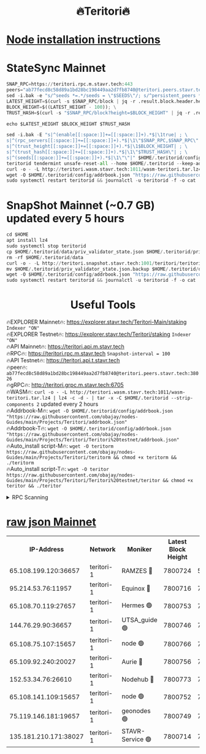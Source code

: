 <h1 align="center"> 🔥Teritori🔥</h1>


[Node installation instructions](https://github.com/obajay/nodes-Guides/tree/main/Projects/Teritori)
=

# StateSync Mainnet
```python
SNAP_RPC=https://teritori.rpc.m.stavr.tech:443
peers="ab77fecd8c58d89a1bd28bc198449aa2d7fb8740@teritori.peers.stavr.tech:38026"
sed -i.bak -e "s/^seeds *=.*/seeds = \"$SEEDS\"/; s/^persistent_peers *=.*/persistent_peers = \"$PEERS\"/" $HOME/.teritorid/config/config.toml
LATEST_HEIGHT=$(curl -s $SNAP_RPC/block | jq -r .result.block.header.height); \
BLOCK_HEIGHT=$((LATEST_HEIGHT - 100)); \
TRUST_HASH=$(curl -s "$SNAP_RPC/block?height=$BLOCK_HEIGHT" | jq -r .result.block_id.hash)

echo $LATEST_HEIGHT $BLOCK_HEIGHT $TRUST_HASH

sed -i.bak -E "s|^(enable[[:space:]]+=[[:space:]]+).*$|\1true| ; \
s|^(rpc_servers[[:space:]]+=[[:space:]]+).*$|\1\"$SNAP_RPC,$SNAP_RPC\"| ; \
s|^(trust_height[[:space:]]+=[[:space:]]+).*$|\1$BLOCK_HEIGHT| ; \
s|^(trust_hash[[:space:]]+=[[:space:]]+).*$|\1\"$TRUST_HASH\"| ; \
s|^(seeds[[:space:]]+=[[:space:]]+).*$|\1\"\"|" $HOME/.teritorid/config/config.toml
teritorid tendermint unsafe-reset-all --home $HOME/.teritorid --keep-addr-book
curl -o - -L http://teritori.wasm.stavr.tech:1011/wasm-teritori.tar.lz4 | lz4 -c -d - | tar -x -C $HOME/.teritorid --strip-components 2
wget -O $HOME/.teritorid/config/addrbook.json "https://raw.githubusercontent.com/obajay/nodes-Guides/main/Projects/Teritori/addrbook.json"
sudo systemctl restart teritorid && journalctl -u teritorid -f -o cat
```

# SnapShot Mainnet (~0.7 GB) updated every 5 hours
```python
cd $HOME
apt install lz4
sudo systemctl stop teritorid
cp $HOME/.teritorid/data/priv_validator_state.json $HOME/.teritorid/priv_validator_state.json.backup
rm -rf $HOME/.teritorid/data
curl -o - -L http://teritori.snapshot.stavr.tech:1001/teritori/teritori-snap.tar.lz4 | lz4 -c -d - | tar -x -C $HOME/.teritorid --strip-components 2
mv $HOME/.teritorid/priv_validator_state.json.backup $HOME/.teritorid/data/priv_validator_state.json
wget -O $HOME/.teritorid/config/addrbook.json "https://raw.githubusercontent.com/obajay/nodes-Guides/main/Projects/Teritori/addrbook.json"
sudo systemctl restart teritorid && journalctl -u teritorid -f -o cat
```
 <h1 align="center"> Useful Tools</h1>

🔥EXPLORER Mainnet🔥:      https://explorer.stavr.tech/Teritori-Main/staking      `Indexer "ON"` \
🔥EXPLORER Testnet🔥:        https://explorer.stavr.tech/Teritori/staking            `Indexer "ON"` \
🔥API Mainnet🔥:                   https://teritori.api.m.stavr.tech \
🔥RPC🔥:                                   https://teritori.rpc.m.stavr.tech                         `Snapshot-interval = 100` \
🔥API Testnet🔥:                     https://teritori.api.t.stavr.tech \
🔥peer🔥:                     `ab77fecd8c58d89a1bd28bc198449aa2d7fb8740@teritori.peers.stavr.tech:38026` \
🔥gRPC🔥:                                http://teritori.grpc.m.stavr.tech:6705 \
🔥WASM🔥: ```curl -o - -L http://teritori.wasm.stavr.tech:1011/wasm-teritori.tar.lz4 | lz4 -c -d - | tar -x -C $HOME/.teritorid --strip-components 2``` updated every 2 hours \
🔥Addrbook-M🔥:    ```wget -O $HOME/.teritorid/config/addrbook.json "https://raw.githubusercontent.com/obajay/nodes-Guides/main/Projects/Teritori/addrbook.json"``` \
🔥Addrbook-T🔥:    ```wget -O $HOME/.teritorid/config/addrbook.json "https://raw.githubusercontent.com/obajay/nodes-Guides/main/Projects/Teritori/Teritori%20testnet/addrbook.json"``` \
🔥Auto_install script-M🔥: ```wget -O teritorm https://raw.githubusercontent.com/obajay/nodes-Guides/main/Projects/Teritori/teritorm && chmod +x teritorm && ./teritorm``` \
🔥Auto_install script-T🔥: ```wget -O teritor https://raw.githubusercontent.com/obajay/nodes-Guides/main/Projects/Teritori/Teritori%20testnet/teritor && chmod +x teritor && ./teritor```

<details>
<summary>RPC Scanning</summary>

<h2 align="center"> We scan nodes in real time every 4 hours. And we provide the final result of RPC endpoints.
We cannot influence the operation of these nodes in any way. </h2>


```python
If Voting Power is higher than 0 --> then the Node is a validator of the network and may be subject to attack and be a potential threat to the chain.
```
```python
We marked such validators with a red symbol
```

</details>

[raw json Mainnet](https://rpc-check.teritorim.stavr.tech/teritorim/rpc-teritorim-result.json)
=



<table><tr><th>IP-Address</th><th>Network</th><th>Moniker</th><th>Latest Block Height</th><th>Earliest Block Height</th><th>Catching Up</th><th>Tx Index</th><th>Voting Power</th><th>Scan Time</th></tr><tr><td>65.108.199.120:36657</td><td>teritori-1</td><td>RAMZES 🔴</td><td>7800724</td><td>5996001</td><td>False</td><td>on</td><td>786768</td><td>2024-03-10T09:18:57.583224283UTC</td></tr><tr><td>95.214.53.76:11957</td><td>teritori-1</td><td>Equinox 🔴</td><td>7800716</td><td>7203180</td><td>False</td><td>on</td><td>1530345</td><td>2024-03-10T09:18:10.246402677UTC</td></tr><tr><td>65.108.70.119:27657</td><td>teritori-1</td><td>Hermes 🟢</td><td>7800753</td><td>7203180</td><td>False</td><td>on</td><td>0</td><td>2024-03-10T09:21:45.366931518UTC</td></tr><tr><td>144.76.29.90:36657</td><td>teritori-1</td><td>UTSA_guide 🟢</td><td>7800746</td><td>7208001</td><td>False</td><td>on</td><td>0</td><td>2024-03-10T09:21:04.312599419UTC</td></tr><tr><td>65.108.75.107:15657</td><td>teritori-1</td><td>node 🟢</td><td>7800766</td><td>7358868</td><td>False</td><td>on</td><td>0</td><td>2024-03-10T09:22:58.572595700UTC</td></tr><tr><td>65.109.92.240:20027</td><td>teritori-1</td><td>Aurie 🔴</td><td>7800756</td><td>7568001</td><td>False</td><td>on</td><td>119310</td><td>2024-03-10T09:22:02.136127868UTC</td></tr><tr><td>152.53.34.76:26610</td><td>teritori-1</td><td>Nodehub 🔴</td><td>7800773</td><td>7580883</td><td>False</td><td>on</td><td>65671</td><td>2024-03-10T09:23:38.752497996UTC</td></tr><tr><td>65.108.141.109:15657</td><td>teritori-1</td><td>node 🟢</td><td>7800752</td><td>7714496</td><td>False</td><td>on</td><td>0</td><td>2024-03-10T09:21:40.206321613UTC</td></tr><tr><td>75.119.146.181:19657</td><td>teritori-1</td><td>geonodes 🟢</td><td>7800749</td><td>7747478</td><td>False</td><td>on</td><td>0</td><td>2024-03-10T09:21:23.452118961UTC</td></tr><tr><td>135.181.210.171:38027</td><td>teritori-1</td><td>STAVR-Service 🟢</td><td>7800714</td><td>7797601</td><td>False</td><td>on</td><td>0</td><td>2024-03-10T09:18:01.577572240UTC</td></tr></table>

